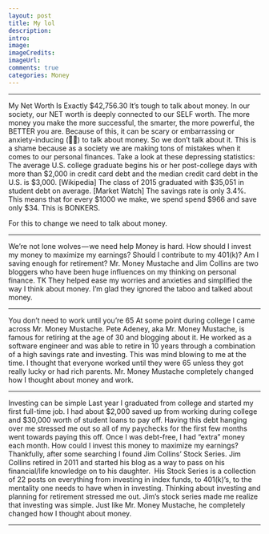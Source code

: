 ```yaml
---
layout: post
title: My lol
description:
intro:
image:
imageCredits:
imageUrl:
comments: true
categories: Money
---
```


---

My Net Worth Is Exactly $42,756.30
It’s tough to talk about money.
In our society, our NET worth is deeply connected to our SELF worth.
The more money you make the more successful, the smarter, the more powerful, the BETTER you are.
Because of this, it can be scary or embarrassing or anxiety-inducing (✋🏽) to talk about money.
So we don’t talk about it.
This is a shame because as a society we are making tons of mistakes when it comes to our personal finances.
Take a look at these depressing statistics:
The average U.S. college graduate begins his or her post-college days with more than $2,000 in credit card debt and the median credit card debt in the U.S. is $3,000. [Wikipedia]
The class of 2015 graduated with $35,051 in student debt on average. [Market Watch]
The savings rate is only 3.4%. This means that for every $1000 we make, we spend spend $966 and save only $34. This is BONKERS.

For this to change we need to talk about money.


---

We’re not lone wolves — we need help
Money is hard.
How should I invest my money to maximize my earnings?
Should I contribute to my 401(k)?
Am I saving enough for retirement?
Mr. Money Mustache and Jim Collins are two bloggers who have been huge influences on my thinking on personal finance. TK
They helped ease my worries and anxieties and simplified the way I think about money.
I’m glad they ignored the taboo and talked about money.


---

You don’t need to work until you’re 65
At some point during college I came across Mr. Money Mustache.
Pete Adeney, aka Mr. Money Mustache, is famous for retiring at the age of 30 and blogging about it.
He worked as a software engineer and was able to retire in 10 years through a combination of a high savings rate and investing.
This was mind blowing to me at the time.
I thought that everyone worked until they were 65 unless they got really lucky or had rich parents.
Mr. Money Mustache completely changed how I thought about money and work.


---

Investing can be simple
Last year I graduated from college and started my first full-time job.
I had about $2,000 saved up from working during college and $30,000 worth of student loans to pay off.
Having this debt hanging over me stressed me out so all of my paychecks for the first few months went towards paying this off.
Once I was debt-free, I had “extra” money each month.
How could I invest this money to maximize my earnings?
Thankfully, after some searching I found Jim Collins’ Stock Series.
Jim Collins retired in 2011 and started his blog as a way to pass on his financial/life knowledge on to his daughter. 
His Stock Series is a collection of 22 posts on everything from investing in index funds, to 401(k)’s, to the mentality one needs to have when in investing.
Thinking about investing and planning for retirement stressed me out.
Jim’s stock series made me realize that investing was simple.
Just like Mr. Money Mustache, he completely changed how I thought about money.


---

